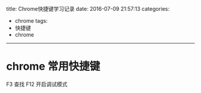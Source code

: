 title: Chrome快捷键学习记录
date: 2016-07-09 21:57:13
categories:
  - chrome
tags:
  - 快捷键
  - chrome
---

# chrome 常用快捷键

F3 查找
F12 开启调试模式


